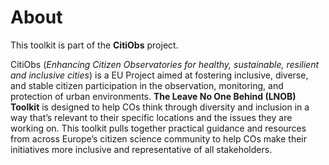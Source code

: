 # About

This toolkit is part of the **CitiObs** project.

CitiObs (_Enhancing Citizen Observatories for healthy, sustainable, resilient and inclusive cities_) is a EU Project aimed at fostering inclusive, diverse, and stable citizen participation in the observation, monitoring, and protection of urban environments. **The Leave No One Behind (LNOB) Toolkit** is designed to help COs think through diversity and inclusion in a way that’s relevant to their specific locations and the issues they are working on. This toolkit pulls together practical guidance and resources from across Europe’s citizen science community to help COs make their initiatives more inclusive and representative of all stakeholders.​
